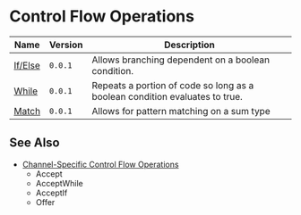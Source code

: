  # Control Flow Operations 


| Name			| Version |	Description 			  |
|-------------------------------|---------|---------------------------------------|
| [If/Else](./flow/if.md) 				| `0.0.1` | Allows branching dependent on a boolean condition.	  |
| [While](./flow/while.md) 			| `0.0.1` | Repeats a portion of code so long as a boolean condition evaluates to true.  		  | 
| [Match](./flow/match.md) 				| `0.0.1` | Allows for pattern matching on a sum type	  | 


## See Also 
* [Channel-Specific Control Flow Operations](./types/Channel.html#channel-specific-control-flow-operations)
	* Accept 
	* AcceptWhile
	* AcceptIf
	* Offer
